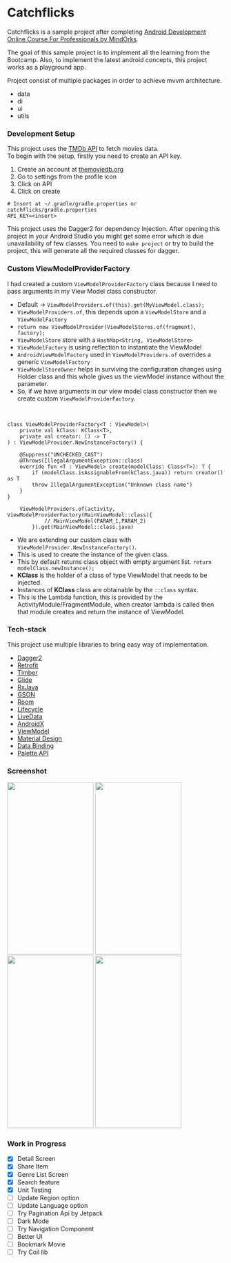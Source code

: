 # Catchflicks
Catchflicks is a sample project after completing [Android Development Online Course For Professionals by MindOrks](https://bootcamp.mindorks.com/). 

The goal of this sample project is to implement all the learning from the Bootcamp. Also, to implement the latest android concepts, this project works as a playground app.

Project consist of multiple packages in order to achieve mvvm architecture.
* data
* di
* ui
* utils

### Development Setup
This project uses the [TMDb API](https://developers.themoviedb.org/4/getting-started) to fetch movies data.<br>
To begin with the setup, firstly you need to create an API key. 

1. Create an account at [themoviedb.org](https://www.themoviedb.org/documentation/api)
1. Go to settings from the profile icon
1. Click on API
1. Click on create

```
# Insert at ~/.gradle/gradle.properties or catchflicks/gradle.properties
API_KEY=<insert>
```
This project uses the Dagger2 for dependency Injection. After opening this project in your Android Studio you might get some error which is due unavailability of few classes. You need to `make project` or try to build the project, this will generate all the required classes for dagger. 

### Custom ViewModelProviderFactory
I had created a custom `ViewModelProviderFactory` class because I need to pass arguments in my View Model class constructor. 

- Default -> `ViewModelProviders.of(this).get(MyViewModel.class);`
- `ViewModelProviders.of`, this depends upon a `ViewModelStore` and a `ViewModelFactory`
- `return new ViewModelProvider(ViewModelStores.of(fragment), factory);`
- `ViewModelStore` store with a `HashMap<String, ViewModelStore>`
- `ViewModelFactory` is using reflection to instantiate the ViewModel
- `AndroidViewModelFactory` used in `ViewModelProviders.of` overrides a generic `ViewModelFactory`
- `ViewModelStoreOwner` helps in surviving the configuration changes using Holder class and this whole gives us the viewModel instance without the parameter.
- So, if we have arguments in our view model class constructor then we create custom `ViewModelProviderFactory`.

<br>

```
class ViewModelProviderFactory<T : ViewModel>(
    private val kClass: KClass<T>,
    private val creator: () -> T
) : ViewModelProvider.NewInstanceFactory() {

    @Suppress("UNCHECKED_CAST")
    @Throws(IllegalArgumentException::class)
    override fun <T : ViewModel> create(modelClass: Class<T>): T {
        if (modelClass.isAssignableFrom(kClass.java)) return creator() as T
        throw IllegalArgumentException("Unknown class name")
    }
}
```

```
    ViewModelProviders.of(activity, ViewModelProviderFactory(MainViewModel::class){
            // MainViewModel(PARAM_1,PARAM_2)
        }).get(MainViewModel::class.java)
```

- We are extending our custom class with `ViewModelProvider.NewInstanceFactory()`.
- This is used to create the instance of the given class. 
- This by default returns class object with empty argument list. `return modelClass.newInstance();`
- **KClass** is the holder of a class of type ViewModel that needs to be injected.
- Instances of **KClass** class are obtainable by the `::class` syntax.
- This is the Lambda function, this is provided by the ActivityModule/FragmentModule, when creator lambda is called then that module creates and return the instance of ViewModel.


### Tech-stack
This project use multiple libraries to bring easy way of implementation.
* [Dagger2](https://dagger.dev/)
* [Retrofit](https://square.github.io/retrofit/)
* [Timber](https://github.com/JakeWharton/timber)
* [Glide](https://github.com/bumptech/glide)
* [RxJava](https://github.com/ReactiveX/RxJava)
* [GSON](https://github.com/google/gson)
* [Room](https://developer.android.com/topic/libraries/architecture/room)
* [Lifecycle](https://developer.android.com/topic/libraries/architecture/lifecycle)
* [LiveData](https://developer.android.com/topic/libraries/architecture/livedata)
* [AndroidX](https://developer.android.com/jetpack/androidx)
* [ViewModel](https://developer.android.com/topic/libraries/architecture/viewmodel)
* [Material Design](https://material.io/develop/android/)
* [Data Binding](https://developer.android.com/topic/libraries/data-binding)
* [Palette API](https://developer.android.com/training/material/palette-colors)

### Screenshot
<p float="left">
<img src="https://raw.github.com/anandwana001/catchflicks/master/screenshot/update_screenshot.jpg" width="200" height="400" />
<img src="https://raw.github.com/anandwana001/catchflicks/master/screenshot/detail_screen.jpg" width="200" height="400" />
<img src="https://raw.github.com/anandwana001/catchflicks/master/screenshot/search_frag.jpg" width="200" height="400" />
<img src="https://raw.github.com/anandwana001/catchflicks/master/screenshot/search_result.jpg" width="200" height="400" />
</p>

### Work in Progress
- [x] Detail Screen
- [x] Share Item
- [x] Genre List Screen
- [x] Search feature
- [x] Unit Testing
- [ ] Update Region option
- [ ] Update Language option
- [ ] Try Pagination Api by Jetpack
- [ ] Dark Mode
- [ ] Try Navigation Component
- [ ] Better UI
- [ ] Bookmark Movie
- [ ] Try Coil lib
